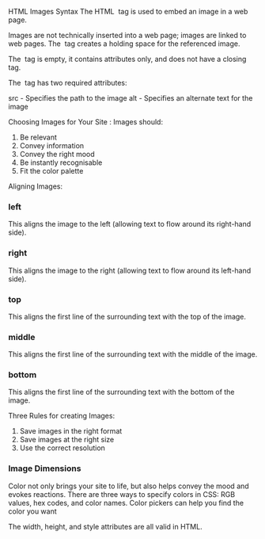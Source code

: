 

HTML Images Syntax
The HTML <img> tag is used to embed an image in a web page.

Images are not technically inserted into a web page; images are linked to web pages. The <img> tag creates a holding space for the referenced image.

The <img> tag is empty, it contains attributes only, and does not have a closing tag.

The <img> tag has two required attributes:

src - Specifies the path to the image
alt - Specifies an alternate text for the image

Choosing Images for Your Site :
Images should:
1) Be relevant
2) Convey information
3) Convey the right mood
4) Be instantly recognisable
5) Fit the color palette

Aligning Images:
### left
This aligns the image to the left (allowing text to flow around its right-hand side).
### right
This aligns the image to the right (allowing text to flow around its left-hand side).

### top
This aligns the first line of the
surrounding text with the top of
the image.
### middle
This aligns the first line of the surrounding text with the middle of the image.
### bottom
This aligns the first line of the surrounding text with the bottom of the image.

Three Rules for creating Images:
1) Save images in the right format
2) Save images at the right size
3) Use the correct resolution
### Image Dimensions
Color not only brings your site to life, but also helps convey the mood and evokes reactions.
There are three ways to specify colors in CSS:
RGB values, hex codes, and color names.
 Color pickers can help you find the color you want

 The width, height, and style attributes are all valid in HTML.



